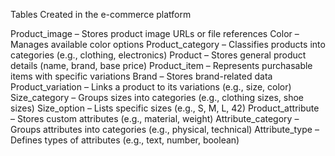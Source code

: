Tables Created in the e-commerce platform

Product_image – Stores product image URLs or file references
Color – Manages available color options
Product_category – Classifies products into categories (e.g., clothing, electronics)
Product – Stores general product details (name, brand, base price)
Product_item – Represents purchasable items with specific variations
Brand – Stores brand-related data
Product_variation – Links a product to its variations (e.g., size, color)
Size_category – Groups sizes into categories (e.g., clothing sizes, shoe sizes)
Size_option – Lists specific sizes (e.g., S, M, L, 42)
Product_attribute – Stores custom attributes (e.g., material, weight)
Attribute_category – Groups attributes into categories (e.g., physical, technical)
Attribute_type – Defines types of attributes (e.g., text, number, boolean)
